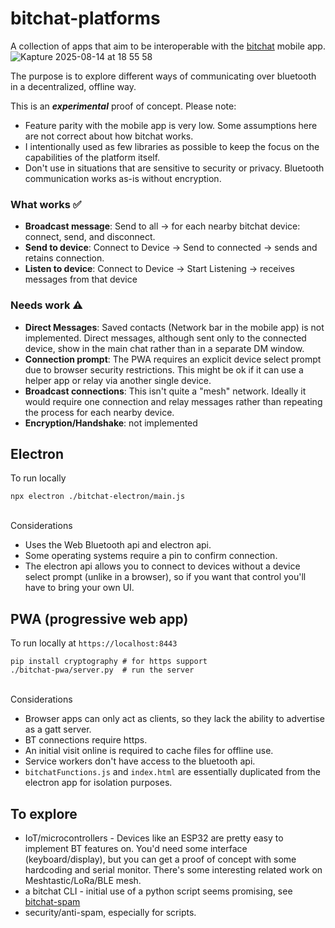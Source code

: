 
# bitchat-platforms

A collection of apps that aim to be interoperable with the [bitchat](https://github.com/permissionlesstech/bitchat/tree/main) mobile app.  
![Kapture 2025-08-14 at 18 55 58](https://github.com/user-attachments/assets/ab00e383-d5a5-4dff-b9d9-f2e117d07b19)

The purpose is to explore different ways of communicating over bluetooth in a decentralized, offline way. 

This is an ***experimental*** proof of concept. Please note:
* Feature parity with the mobile app is very low. Some assumptions here are not correct about how bitchat works.
* I intentionally used as few libraries as possible to keep the focus on the capabilities of the platform itself.
* Don't use in situations that are sensitive to security or privacy. Bluetooth communication works as-is without encryption.

### What works ✅
- **Broadcast message**: Send to all -> for each nearby bitchat device: connect, send, and disconnect.
- **Send to device**: Connect to Device -> Send to connected -> sends and retains connection.  
- **Listen to device**: Connect to Device -> Start Listening -> receives messages from that device

### Needs work ⚠️
- **Direct Messages**: Saved contacts (Network bar in the mobile app) is not implemented. Direct messages, although sent only to the connected device, show in the main chat rather than in a separate DM window.
- **Connection prompt**: The PWA requires an explicit device select prompt due to browser security restrictions. This might be ok if it can use a helper app or relay via another single device.
- **Broadcast connections**: This isn't quite a "mesh" network. Ideally it would require one connection and relay messages rather than repeating the process for each nearby device.
- **Encryption/Handshake**: not implemented

## Electron
To run locally
```
npx electron ./bitchat-electron/main.js
```
\
Considerations
* Uses the Web Bluetooth api and electron api.
* Some operating systems require a pin to confirm connection.
* The electron api allows you to connect to devices without a device select prompt (unlike in a browser), so if you want that control you'll have to bring your own UI.


## PWA (progressive web app)
To run locally at `https://localhost:8443`
```
pip install cryptography # for https support
./bitchat-pwa/server.py  # run the server
```
\
Considerations
* Browser apps can only act as clients, so they lack the ability to advertise as a gatt server.
* BT connections require https.
* An initial visit online is required to cache files for offline use.
* Service workers don't have access to the bluetooth api.
* `bitchatFunctions.js` and `index.html` are essentially duplicated from the electron app for isolation purposes.


## To explore
* IoT/microcontrollers - Devices like an ESP32 are pretty easy to implement BT features on. You'd need some interface (keyboard/display), but you can get a proof of concept with some hardcoding and serial monitor. There's some interesting related work on Meshtastic/LoRa/BLE mesh.
* a bitchat CLI - initial use of a python script seems promising, see [bitchat-spam](https://github.com/BrownFineSecurity/bitchat-spam)
* security/anti-spam, especially for scripts.
